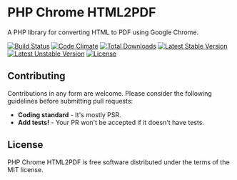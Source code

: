 # PHP Chrome HTML2PDF

A PHP library for converting HTML to PDF using Google Chrome.

[![Build Status](https://travis-ci.org/spiritix/php-chrome-html2pdf.svg?branch=master)](https://travis-ci.org/spiritix/php-chrome-html2pdf)
[![Code Climate](https://codeclimate.com/github/spiritix/php-chrome-html2pdf/badges/gpa.svg)](https://codeclimate.com/github/spiritix/php-chrome-html2pdf)
[![Total Downloads](https://poser.pugx.org/spiritix/php-chrome-html2pdf/d/total.svg)](https://packagist.org/packages/spiritix/php-chrome-html2pdf)
[![Latest Stable Version](https://poser.pugx.org/spiritix/php-chrome-html2pdf/v/stable.svg)](https://packagist.org/packages/spiritix/php-chrome-html2pdf)
[![Latest Unstable Version](https://poser.pugx.org/spiritix/php-chrome-html2pdf/v/unstable.svg)](https://packagist.org/packages/spiritix/php-chrome-html2pdf)
[![License](https://poser.pugx.org/spiritix/php-chrome-html2pdf/license.svg)](https://packagist.org/packages/spiritix/php-chrome-html2pdf)

## Contributing

Contributions in any form are welcome.
Please consider the following guidelines before submitting pull requests:

- **Coding standard** - It's mostly PSR. 
- **Add tests!** - Your PR won't be accepted if it doesn't have tests.

## License

PHP Chrome HTML2PDF is free software distributed under the terms of the MIT license.